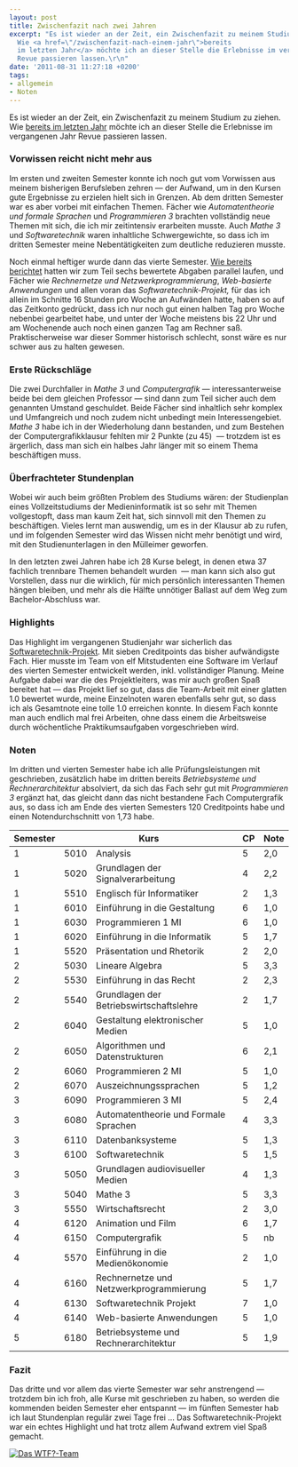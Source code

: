 ```yaml
---
layout: post
title: Zwischenfazit nach zwei Jahren
excerpt: "Es ist wieder an der Zeit, ein Zwischenfazit zu meinem Studium zu ziehen.
  Wie <a href=\"/zwischenfazit-nach-einem-jahr\">bereits
  im letzten Jahr</a> möchte ich an dieser Stelle die Erlebnisse im vergangenen Jahr
  Revue passieren lassen.\r\n"
date: '2011-08-31 11:27:18 +0200'
tags:
- allgemein
- Noten
---
```

<p>Es ist wieder an der Zeit, ein Zwischenfazit zu meinem Studium zu ziehen. Wie <a href="/zwischenfazit-nach-einem-jahr">bereits im letzten Jahr</a> möchte ich an dieser Stelle die Erlebnisse im vergangenen Jahr Revue passieren lassen.<br />
<a id="more"></a><a id="more-808"></a></p>
<h3 class="textimage">Vorwissen reicht nicht mehr aus</h3>
<p>Im ersten und zweiten Semester konnte ich noch gut vom Vorwissen aus meinem bisherigen Berufsleben zehren — der Aufwand, um in den Kursen gute Ergebnisse zu erzielen hielt sich in Grenzen. Ab dem dritten Semester war es aber vorbei mit einfachen Themen. Fächer wie <em>Automatentheorie und formale Sprachen</em> und <em>Programmieren 3</em> brachten vollständig neue Themen mit sich, die ich mir zeitintensiv erarbeiten musste. Auch <em>Mathe 3</em> und <em>Softwaretechnik</em> waren inhaltliche Schwergewichte, so dass ich im dritten Semester meine Nebentätigkeiten zum deutliche reduzieren musste.</p>
<p>Noch einmal heftiger wurde dann das vierte Semester. <a href="/bewertete-abgaben-im-4-semester">Wie bereits berichtet</a> hatten wir zum Teil sechs bewertete Abgaben parallel laufen, und Fächer wie <em>Rechnernetze und Netzwerkprogrammierung</em>, <em>Web-basierte Anwendungen</em> und allen voran das <em>Softwaretechnik-Projekt,</em> für das ich allein im Schnitte 16 Stunden pro Woche an Aufwänden hatte, haben so auf das Zeitkonto gedrückt, dass ich nur noch gut einen halben Tag pro Woche nebenbei gearbeitet habe, und unter der Woche meistens bis 22 Uhr und am Wochenende auch noch einen ganzen Tag am Rechner saß. Praktischerweise war dieser Sommer historisch schlecht, sonst wäre es nur schwer aus zu halten gewesen.</p>
<h3 class="textimage">Erste Rückschläge</h3>
<p>Die zwei Durchfaller in <em>Mathe 3</em> und <em>Computergrafik</em> — interessanterweise beide bei dem gleichen Professor — sind dann zum Teil sicher auch dem genannten Umstand geschuldet. Beide Fächer sind inhaltlich sehr komplex und Umfangreich und noch zudem nicht unbedingt mein Interessengebiet. <em>Mathe 3</em> habe ich in der Wiederholung dann bestanden, und zum Bestehen der Computergrafikklausur fehlten mir 2 Punkte (zu 45)  — trotzdem ist es ärgerlich, dass man sich ein halbes Jahr länger mit so einem Thema beschäftigen muss.</p>
<h3 class="textimage">Überfrachteter Stundenplan</h3>
<p>Wobei wir auch beim größten Problem des Studiums wären: der Studienplan eines Vollzeitstudiums der Medieninformatik ist so sehr mit Themen vollgestopft, dass man kaum Zeit hat, sich sinnvoll mit den Themen zu beschäftigen. Vieles lernt man auswendig, um es in der Klausur ab zu rufen, und im folgenden Semester wird das Wissen nicht mehr benötigt und wird, mit den Studienunterlagen in den Mülleimer geworfen.</p>
<p>In den letzten zwei Jahren habe ich 28 Kurse belegt, in denen etwa 37 fachlich trennbare Themen behandelt wurden  — man kann sich also gut Vorstellen, dass nur die wirklich, für mich persönlich interessanten Themen hängen bleiben, und mehr als die Hälfte unnötiger Ballast auf dem Weg zum Bachelor-Abschluss war.</p>
<h3 class="textimage">Highlights</h3>
<p>Das Highlight im vergangenen Studienjahr war sicherlich das <a href="/tag/whatthefoto">Softwaretechnik-Projekt</a>. Mit sieben Creditpoints das bisher aufwändigste Fach. Hier musste im Team von elf Mitstudenten eine Software im Verlauf des vierten Semester entwickelt werden, inkl. vollständiger Planung. Meine Aufgabe dabei war die des Projektleiters, was mir auch großen Spaß bereitet hat — das Projekt lief so gut, dass die Team-Arbeit mit einer glatten 1.0 bewertet wurde, meine Einzelnoten waren ebenfalls sehr gut, so dass ich als Gesamtnote eine tolle 1.0 erreichen konnte. In diesem Fach konnte man auch endlich mal frei Arbeiten, ohne dass einem die Arbeitsweise durch wöchentliche Praktikumsaufgaben vorgeschrieben wird.</p>
<h3 class="textimage">Noten</h3>
<p>Im dritten und vierten Semester habe ich alle Prüfungsleistungen mit geschrieben, zusätzlich habe im dritten bereits <em>Betriebsysteme und Rechnerarchitektur</em> absolviert, da sich das Fach sehr gut mit <em>Programmieren 3</em> ergänzt hat, das gleicht dann das nicht bestandene Fach Computergrafik aus, so dass ich am Ende des vierten Semesters 120 Creditpoints habe und einen Notendurchschnitt von 1,73 habe.</p>
<table class="normal">
<thead>
<tr>
<th>Semester</th>
<th colspan="2">Kurs</th>
<th>CP</th>
<th>Note</th>
</tr>
</thead>
<tbody>
<tr>
<td class="center">1</td>
<td>5010</td>
<td>Analysis</td>
<td class="center">5</td>
<td>2,0</td>
</tr>
<tr>
<td class="center">1</td>
<td>5020</td>
<td>Grundlagen der Signalverarbeitung</td>
<td class="center">4</td>
<td>2,2</td>
</tr>
<tr>
<td class="center">1</td>
<td>5510</td>
<td>Englisch für Informatiker</td>
<td class="center">2</td>
<td>1,3</td>
</tr>
<tr>
<td class="center">1</td>
<td>6010</td>
<td>Einführung in die Gestaltung</td>
<td class="center">6</td>
<td>1,0</td>
</tr>
<tr>
<td class="center">1</td>
<td>6030</td>
<td>Programmieren 1 MI</td>
<td class="center">6</td>
<td>1,0</td>
</tr>
<tr>
<td class="center">1</td>
<td>6020</td>
<td>Einführung in die Informatik</td>
<td class="center">5</td>
<td>1,7</td>
</tr>
<tr>
<td class="center">1</td>
<td>5520</td>
<td>Präsentation und Rhetorik</td>
<td class="center">2</td>
<td>2,0</td>
</tr>
<tr>
<td class="center">2</td>
<td>5030</td>
<td>Lineare Algebra</td>
<td class="center">5</td>
<td>3,3</td>
</tr>
<tr>
<td class="center">2</td>
<td>5530</td>
<td>Einführung in das Recht</td>
<td class="center">2</td>
<td>2,3</td>
</tr>
<tr>
<td class="center">2</td>
<td>5540</td>
<td>Grundlagen der Betriebswirtschaftslehre</td>
<td class="center">2</td>
<td>1,7</td>
</tr>
<tr>
<td class="center">2</td>
<td>6040</td>
<td>Gestaltung elektronischer Medien</td>
<td class="center">5</td>
<td>1,0</td>
</tr>
<tr>
<td class="center">2</td>
<td>6050</td>
<td>Algorithmen und Datenstrukturen</td>
<td class="center">6</td>
<td>2,1</td>
</tr>
<tr>
<td class="center">2</td>
<td>6060</td>
<td>Programmieren 2 MI</td>
<td class="center">5</td>
<td>1,0</td>
</tr>
<tr>
<td class="center">2</td>
<td>6070</td>
<td>Auszeichnungssprachen</td>
<td class="center">5</td>
<td>1,2</td>
</tr>
<tr>
<td class="center">3</td>
<td>6090</td>
<td>Programmieren 3 MI</td>
<td class="center">5</td>
<td>2,4</td>
</tr>
<tr>
<td class="center">3</td>
<td>6080</td>
<td>Automatentheorie und Formale Sprachen</td>
<td class="center">4</td>
<td>3,3</td>
</tr>
<tr>
<td class="center">3</td>
<td>6110</td>
<td>Datenbanksysteme</td>
<td class="center">5</td>
<td>1,3</td>
</tr>
<tr>
<td class="center">3</td>
<td>6100</td>
<td>Softwaretechnik</td>
<td class="center">5</td>
<td>1,5</td>
</tr>
<tr>
<td class="center">3</td>
<td>5050</td>
<td>Grundlagen audiovisueller Medien</td>
<td class="center">4</td>
<td>1,3</td>
</tr>
<tr>
<td class="center">3</td>
<td>5040</td>
<td>Mathe 3</td>
<td class="center">5</td>
<td>3,3</td>
</tr>
<tr>
<td class="center">3</td>
<td>5550</td>
<td>Wirtschaftsrecht</td>
<td class="center">2</td>
<td>3,0</td>
</tr>
<tr>
<td class="center">4</td>
<td>6120</td>
<td>Animation und Film</td>
<td class="center">6</td>
<td>1,7</td>
</tr>
<tr>
<td class="center">4</td>
<td>6150</td>
<td>Computergrafik</td>
<td class="center">5</td>
<td>nb</td>
</tr>
<tr>
<td class="center">4</td>
<td>5570</td>
<td>Einführung in die Medienökonomie</td>
<td class="center">2</td>
<td>1,0</td>
</tr>
<tr>
<td class="center">4</td>
<td>6160</td>
<td>Rechnernetze und Netzwerkprogrammierung</td>
<td class="center">5</td>
<td>1,7</td>
</tr>
<tr>
<td class="center">4</td>
<td>6130</td>
<td>Softwaretechnik Projekt</td>
<td class="center">7</td>
<td>1,0</td>
</tr>
<tr>
<td class="center">4</td>
<td>6140</td>
<td>Web-basierte Anwendungen</td>
<td class="center">5</td>
<td>1,0</td>
</tr>
<tr>
<td class="center">5</td>
<td>6180</td>
<td>Betriebsysteme und Rechnerarchitektur</td>
<td class="center">5</td>
<td>1,9</td>
</tr>
</tbody>
</table>
<h3 class="textimage">Fazit</h3>
<p>Das dritte und vor allem das vierte Semester war sehr anstrengend — trotzdem bin ich froh, alle Kurse mit geschrieben zu haben, so werden die kommenden beiden Semester eher entspannt — im fünften Semester hab ich laut Stundenplan regulär zwei Tage frei ... Das Softwaretechnik-Projekt war ein echtes Highlight und hat trotz allem Aufwand extrem viel Spaß gemacht.</p>
<p><a href="http://www.flickr.com/photos/tacker/5888215645/in/set-72157626379556132"><img src="http://farm6.static.flickr.com/5030/5888215645_f929717191.jpg" alt="Das WTF?-Team" /></a></p>
